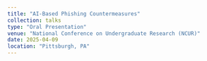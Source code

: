 ```yaml
---
title: "AI-Based Phishing Countermeasures"
collection: talks
type: "Oral Presentation"
venue: "National Conference on Undergraduate Research (NCUR)"
date: 2025-04-09
location: "Pittsburgh, PA"
---
```

